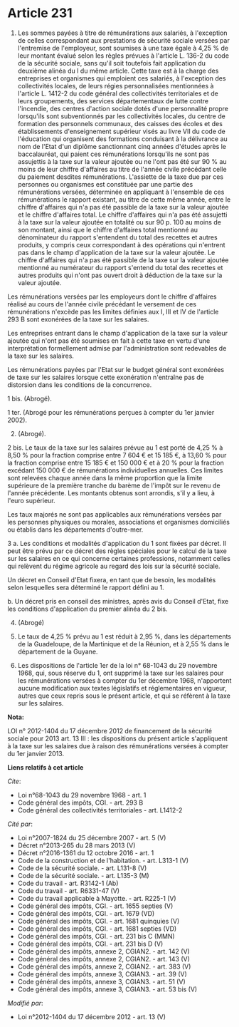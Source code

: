 # Article 231

1. Les sommes payées à titre de rémunérations aux salariés, à l'exception de celles correspondant aux prestations de sécurité
sociale versées par l'entremise de l'employeur, sont soumises à une taxe égale à 4,25 % de leur montant évalué selon les
règles prévues à l'article L. 136-2 du code de la sécurité sociale, sans qu'il soit toutefois fait application du deuxième
alinéa du I du même article. Cette taxe est à la charge des entreprises et organismes qui emploient ces salariés, à
l'exception des collectivités locales, de leurs régies personnalisées mentionnées à l'article L. 1412-2 du code général des
collectivités territoriales et de leurs groupements, des services départementaux de lutte contre l'incendie, des centres
d'action sociale dotés d'une personnalité propre lorsqu'ils sont subventionnés par les collectivités locales, du centre de
formation des personnels communaux, des caisses des écoles et des établissements d'enseignement supérieur visés au livre VII
du code de l'éducation qui organisent des formations conduisant à la délivrance au nom de l'Etat d'un diplôme sanctionnant
cinq années d'études après le baccalauréat, qui paient ces rémunérations lorsqu'ils ne sont pas assujettis à la taxe sur la
valeur ajoutée ou ne l'ont pas été sur 90 % au moins de leur chiffre d'affaires au titre de l'année civile précédant celle du
paiement desdites rémunérations. L'assiette de la taxe due par ces personnes ou organismes est constituée par une partie des
rémunérations versées, déterminée en appliquant à l'ensemble de ces rémunérations le rapport existant, au titre de cette même
année, entre le chiffre d'affaires qui n'a pas été passible de la taxe sur la valeur ajoutée et le chiffre d'affaires total.
Le chiffre d'affaires qui n'a pas été assujetti à la taxe sur la valeur ajoutée en totalité ou sur 90 p. 100 au moins de son
montant, ainsi que le chiffre d'affaires total mentionné au dénominateur du rapport s'entendent du total des recettes et
autres produits, y compris ceux correspondant à des opérations qui n'entrent pas dans le champ d'application de la taxe sur
la valeur ajoutée. Le chiffre d'affaires qui n'a pas été passible de la taxe sur la valeur ajoutée mentionné au numérateur du
rapport s'entend du total des recettes et autres produits qui n'ont pas ouvert droit à déduction de la taxe sur la valeur
ajoutée. 

Les rémunérations versées par les employeurs dont le chiffre d'affaires réalisé au cours de l'année civile précédant le
versement de ces rémunérations n'excède pas les limites définies aux I, III et IV de l'article 293 B sont exonérées de la
taxe sur les salaires. 

Les entreprises entrant dans le champ d'application de la taxe sur la valeur ajoutée qui n'ont pas été soumises en fait à
cette taxe en vertu d'une interprétation formellement admise par l'administration sont redevables de la taxe sur les
salaires. 

Les rémunérations payées par l'Etat sur le budget général sont exonérées de taxe sur les salaires lorsque cette exonération
n'entraîne pas de distorsion dans les conditions de la concurrence. 

1 bis. (Abrogé). 

1 ter. (Abrogé pour les rémunérations perçues à compter du 1er janvier 2002). 

2. (Abrogé). 

2 bis. Le taux de la taxe sur les salaires prévue au 1 est porté de 4,25 % à 8,50 % pour la fraction comprise entre 7 604 €
et 15 185 €, à 13,60 % pour la fraction comprise entre 15 185 € et 150 000 € et à 20 % pour la fraction excédant 150 000 € de
rémunérations individuelles annuelles. Ces limites sont relevées chaque année dans la même proportion que la limite
supérieure de la première tranche du barème de l'impôt sur le revenu de l'année précédente. Les montants obtenus sont
arrondis, s'il y a lieu, à l'euro supérieur. 

Les taux majorés ne sont pas applicables aux rémunérations versées par les personnes physiques ou morales, associations et
organismes domiciliés ou établis dans les départements d'outre-mer. 

3 a. Les conditions et modalités d'application du 1 sont fixées par décret. Il peut être prévu par ce décret des règles
spéciales pour le calcul de la taxe sur les salaires en ce qui concerne certaines professions, notamment celles qui relèvent
du régime agricole au regard des lois sur la sécurité sociale. 

Un décret en Conseil d'Etat fixera, en tant que de besoin, les modalités selon lesquelles sera déterminé le rapport défini au
1. 

b. Un décret pris en conseil des ministres, après avis du Conseil d'Etat, fixe les conditions d'application du premier alinéa
du 2 bis. 

4. (Abrogé) 

5. Le taux de 4,25 % prévu au 1 est réduit à 2,95 %, dans les départements de la Guadeloupe, de la Martinique et de la
Réunion, et à 2,55 % dans le département de la Guyane. 

6. Les dispositions de l'article 1er de la loi n° 68-1043 du 29 novembre 1968, qui, sous réserve du 1, ont supprimé la taxe
sur les salaires pour les rémunérations versées à compter du 1er décembre 1968, n'apportent aucune modification aux textes
législatifs et réglementaires en vigueur, autres que ceux repris sous le présent article, et qui se réfèrent à la taxe sur
les salaires.

**Nota:**

LOI n° 2012-1404 du 17 décembre 2012 de financement de la sécurité sociale pour 2013 art. 13 III : les dispositions du
présent article s'appliquent à la taxe sur les salaires due à raison des rémunérations versées à compter du 1er janvier 2013.

**Liens relatifs à cet article**

_Cite_:

  - Loi n°68-1043 du 29 novembre 1968 - art. 1
  - Code général des impôts, CGI. - art. 293 B
  - Code général des collectivités territoriales - art. L1412-2

_Cité par_:

  - Loi n°2007-1824 du 25 décembre 2007 - art. 5 (V)
  - Décret n°2013-265 du 28 mars 2013 (V)
  - Décret n°2016-1361 du 12 octobre 2016 - art. 1
  - Code de la construction et de l'habitation. - art. L313-1 (V)
  - Code de la sécurité sociale. - art. L131-8 (V)
  - Code de la sécurité sociale. - art. L135-3 (M)
  - Code du travail - art. R3142-1 (Ab)
  - Code du travail - art. R6331-47 (V)
  - Code du travail applicable à Mayotte. - art. R225-1 (V)
  - Code général des impôts, CGI. - art. 1655 septies (V)
  - Code général des impôts, CGI. - art. 1679 (VD)
  - Code général des impôts, CGI. - art. 1681 quinquies (V)
  - Code général des impôts, CGI. - art. 1681 septies (VD)
  - Code général des impôts, CGI. - art. 231 bis C (MMN)
  - Code général des impôts, CGI. - art. 231 bis D (V)
  - Code général des impôts, annexe 2, CGIAN2. - art. 142 (V)
  - Code général des impôts, annexe 2, CGIAN2. - art. 143 (V)
  - Code général des impôts, annexe 2, CGIAN2. - art. 383 (V)
  - Code général des impôts, annexe 3, CGIAN3. - art. 39 (V)
  - Code général des impôts, annexe 3, CGIAN3. - art. 51 (V)
  - Code général des impôts, annexe 3, CGIAN3. - art. 53 bis (V)

_Modifié par_:

  - Loi n°2012-1404 du 17 décembre 2012 - art. 13 (V)
